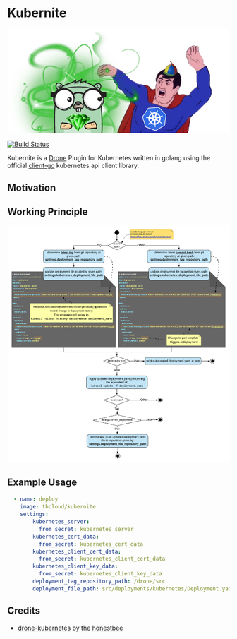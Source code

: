 # Kubernite
![kubernite](https://github.com/andile-innovation/kubernite/blob/master/images/kubernite.png?raw=true)

[![Build Status](https://cloud.drone.io/api/badges/andile-innovation/kubernite/status.svg)](https://cloud.drone.io/andile-innovation/kubernite)

Kubernite is a [Drone](https://drone.io/) Plugin for Kubernetes written in golang using the official [client-go](https://github.com/kubernetes/client-go) kubernetes api client library.
## Motivation
## Working Principle
![working principle](https://github.com/andile-innovation/kubernite/blob/master/images/work_flow.png?raw=true)
## Example Usage

```yaml
  - name: deploy
    image: tbcloud/kubernite
    settings:
        kubernetes_server:
          from_secret: kubernetes_server
        kubernetes_cert_data:
          from_secret: kubernetes_cert_data
        kubernetes_client_cert_data:
          from_secret: kubernetes_client_cert_data
        kubernetes_client_key_data:
          from_secret: kubernetes_client_key_data
        deployment_tag_repository_path: /drone/src
        deployment_file_path: src/deployments/kubernetes/Deployment.yaml
```
## Credits
- [drone-kubernetes](https://github.com/honestbee/drone-kubernetes) by the [honestbee](https://github.com/honestbee)